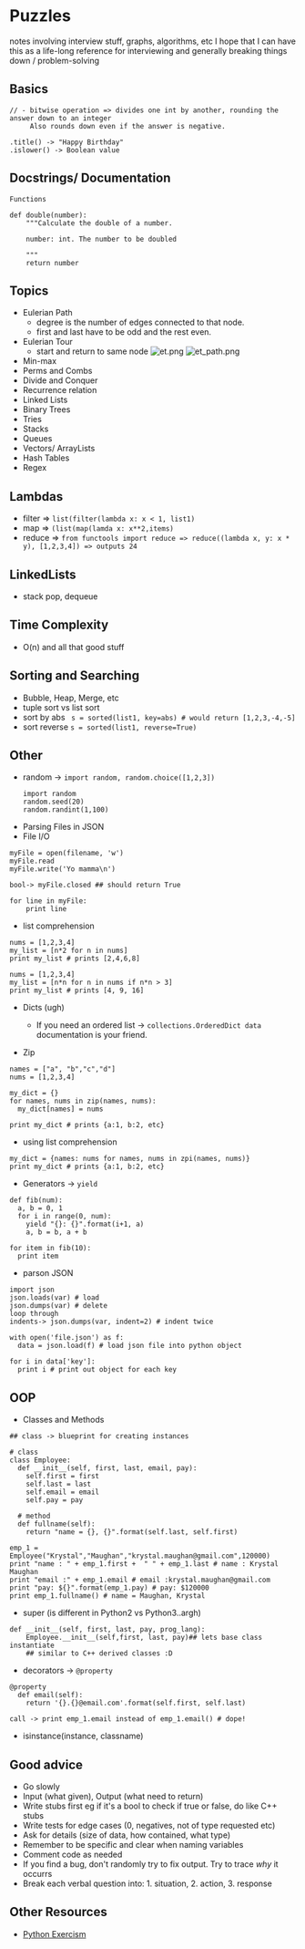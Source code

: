 # Puzzles
notes involving interview stuff, graphs, algorithms, etc
I hope that I can have this as a life-long reference for interviewing and generally breaking
things down / problem-solving

## Basics

```
// - bitwise operation => divides one int by another, rounding the answer down to an integer
     Also rounds down even if the answer is negative.
```
```
.title() -> "Happy Birthday"
.islower() -> Boolean value
```

## Docstrings/ Documentation

```
Functions

def double(number):
    """Calculate the double of a number.

    number: int. The number to be doubled
    
    """
    return number
```

## Topics

- Eulerian Path 
  - degree is the number of edges connected to that node.
  - first and last have to be odd and the rest even.
- Eulerian Tour 
  - start and return to same node
  ![et.png](et.png)
  ![et_path.png](et_path.png)
- Min-max
- Perms and Combs
- Divide and Conquer
- Recurrence relation 
- Linked Lists
- Binary Trees
- Tries
- Stacks
- Queues
- Vectors/ ArrayLists
- Hash Tables 
- Regex

## Lambdas
- filter => ```list(filter(lambda x: x < 1, list1)```
- map => ```(list(map(lamda x: x**2,items)```
- reduce => ```from functools import reduce => reduce((lambda x, y: x * y), [1,2,3,4]) => outputs 24```

## LinkedLists
- stack pop, dequeue 

## Time Complexity 
- O(n) and all that good stuff

## Sorting and Searching
- Bubble, Heap, Merge, etc 
- tuple sort vs list sort 
- sort by abs ``` s = sorted(list1, key=abs) # would return [1,2,3,-4,-5]```
- sort reverse ```s = sorted(list1, reverse=True)```

## Other 

- random -> ```import random, random.choice([1,2,3])```
  ```
  import random
  random.seed(20)
  random.randint(1,100)
  ```
- Parsing Files in JSON
- File I/O
```
myFile = open(filename, 'w')
myFile.read
myFile.write('Yo mamma\n')

bool-> myFile.closed ## should return True

for line in myFile:
    print line   
```
- list comprehension

```
nums = [1,2,3,4]
my_list = [n*2 for n in nums]
print my_list # prints [2,4,6,8]

nums = [1,2,3,4]
my_list = [n*n for n in nums if n*n > 3]
print my_list # prints [4, 9, 16]

```
- Dicts (ugh)
  - If you need an ordered list -> ```collections.OrderedDict data``` documentation is your friend.
  
- Zip

```
names = ["a", "b","c","d"]
nums = [1,2,3,4]

my_dict = {}
for names, nums in zip(names, nums):
  my_dict[names] = nums
  
print my_dict # prints {a:1, b:2, etc}
```

- using list comprehension
```
my_dict = {names: nums for names, nums in zpi(names, nums)}
print my_dict # prints {a:1, b:2, etc}
```
  
- Generators -> ```yield```

```
def fib(num):
  a, b = 0, 1 
  for i in range(0, num):
    yield "{}: {}".format(i+1, a)
    a, b = b, a + b 
    
for item in fib(10):
  print item
```
- parson JSON
```
import json
json.loads(var) # load
json.dumps(var) # delete
loop through
indents-> json.dumps(var, indent=2) # indent twice

with open('file.json') as f:
  data = json.load(f) # load json file into python object
  
for i in data['key']:
  print i # print out object for each key
```
  
## OOP
  
- Classes and Methods

```
## class -> blueprint for creating instances

# class
class Employee:
  def __init__(self, first, last, email, pay):
    self.first = first
    self.last = last
    self.email = email
    self.pay = pay
  
  # method
  def fullname(self):
    return "name = {}, {}".format(self.last, self.first)
    
emp_1 = Employee("Krystal","Maughan","krystal.maughan@gmail.com",120000)
print "name : " + emp_1.first +  " " + emp_1.last # name : Krystal Maughan
print "email :" + emp_1.email # email :krystal.maughan@gmail.com
print "pay: ${}".format(emp_1.pay) # pay: $120000
print emp_1.fullname() # name = Maughan, Krystal
```
- super (is different in Python2 vs Python3..argh)

```
def __init__(self, first, last, pay, prog_lang):
    Employee.__init__(self,first, last, pay)## lets base class instantiate
    ## similar to C++ derived classes :D
```

- decorators -> ```@property```
```
@property
  def email(self):
    return '{}.{}@email.com'.format(self.first, self.last)
    
call -> print emp_1.email instead of emp_1.email() # dope!
```

- isinstance(instance, classname)

## Good advice
- Go slowly
- Input (what given), Output (what need to return)
- Write stubs first eg if it's a bool to check if true or false, do like C++ stubs 
- Write tests for edge cases (0, negatives, not of type requested etc)
- Ask for details (size of data, how contained, what type)
- Remember to be specific and clear when naming variables
- Comment code as needed
- If you find a bug, don't randomly try to fix output. Try to trace *why* it occurrs
- Break each verbal question into: 1. situation, 2. action, 3. response 

## Other Resources

- [Python Exercism](http://exercism.io/languages/python/about)




